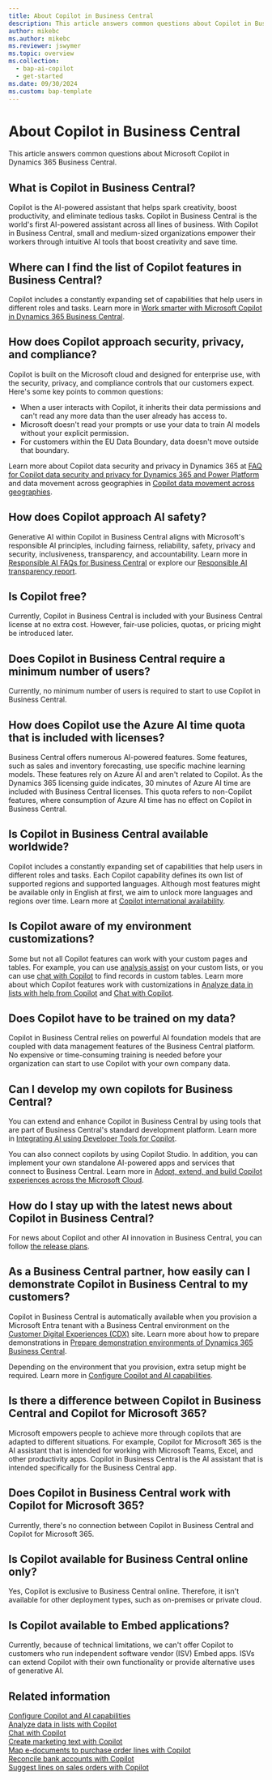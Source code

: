 ```yaml
---
title: About Copilot in Business Central
description: This article answers common questions about Copilot in Business Central.
author: mikebc
ms.author: mikebc
ms.reviewer: jswymer
ms.topic: overview 
ms.collection:
  - bap-ai-copilot
  - get-started
ms.date: 09/30/2024
ms.custom: bap-template
---
```


# About Copilot in Business Central

This article answers common questions about Microsoft Copilot in Dynamics 365 Business Central.

## What is Copilot in Business Central?

Copilot is the AI-powered assistant that helps spark creativity, boost productivity, and eliminate tedious tasks. Copilot in Business Central is the world's first AI-powered assistant across all lines of business. With Copilot in Business Central, small and medium-sized organizations empower their workers through intuitive AI tools that boost creativity and save time.

## Where can I find the list of Copilot features in Business Central?

Copilot includes a constantly expanding set of capabilities that help users in different roles and tasks. Learn more in [Work smarter with Microsoft Copilot in Dynamics 365 Business Central](https://aka.ms/BCAI).

## How does Copilot approach security, privacy, and compliance?

Copilot is built on the Microsoft cloud and designed for enterprise use, with the security, privacy, and compliance controls that our customers expect. Here's some key points to common questions:

- When a user interacts with Copilot, it inherits their data permissions and can't read any more data than the user already has access to.
- Microsoft doesn't read your prompts or use your data to train AI models without your explicit permission.
- For customers within the EU Data Boundary, data doesn't move outside that boundary. 

Learn more about Copilot data security and privacy in Dynamics 365 at [FAQ for Copilot data security and privacy for Dynamics 365 and Power Platform](/dynamics365/faqs-copilot-data-security-privacy) and data movement across geographies in [Copilot data movement across geographies](ai-copilot-data-movement.md).

## How does Copilot approach AI safety?

Generative AI within Copilot in Business Central aligns with Microsoft's responsible AI principles, including fairness, reliability, safety, privacy and security, inclusiveness, transparency, and accountability. Learn more in [Responsible AI FAQs for Business Central](responsible-ai-overview.md) or explore our [Responsible AI transparency report](https://aka.ms/RAITransparencyReport2024).

## Is Copilot free?

Currently, Copilot in Business Central is included with your Business Central license at no extra cost. However, fair-use policies, quotas, or pricing might be introduced later.

## Does Copilot in Business Central require a minimum number of users?

Currently, no minimum number of users is required to start to use Copilot in Business Central.

## How does Copilot use the Azure AI time quota that is included with licenses?

Business Central offers numerous AI-powered features. Some features, such as sales and inventory forecasting, use specific machine learning models. These features rely on Azure AI and aren't related to Copilot. As the Dynamics 365 licensing guide indicates, 30 minutes of Azure AI time are included with Business Central licenses. This quota refers to non-Copilot features, where consumption of Azure AI time has no effect on Copilot in Business Central.

## Is Copilot in Business Central available worldwide?

Copilot includes a constantly expanding set of capabilities that help users in different roles and tasks. Each Copilot capability defines its own list of supported regions and supported languages. Although most features might be available only in English at first, we aim to unlock more languages and regions over time. Learn more at [Copilot international availability](https://aka.ms/bapcopilot-intl-report-external).

## Is Copilot aware of my environment customizations?

Some but not all Copilot features can work with your custom pages and tables. For example, you can use [analysis assist](analysis-assist.md) on your custom lists, or you can use [chat with Copilot](chat-with-copilot.md) to find records in custom tables. Learn more about which Copilot features work with customizations in [Analyze data in lists with help from Copilot](analysis-assist.md) and [Chat with Copilot](chat-with-copilot.md).

## Does Copilot have to be trained on my data?

Copilot in Business Central relies on powerful AI foundation models that are coupled with data management features of the Business Central platform. No expensive or time-consuming training is needed before your organization can start to use Copilot with your own company data.

## Can I develop my own copilots for Business Central?

You can extend and enhance Copilot in Business Central by using tools that are part of Business Central's standard development platform. Learn more in [Integrating AI using Developer Tools for Copilot](/dynamics365/business-central/dev-itpro/developer/ai-integration-landing-page).

You can also connect copilots by using Copilot Studio. In addition, you can implement your own standalone AI-powered apps and services that connect to Business Central. Learn more in [Adopt, extend, and build Copilot experiences across the Microsoft Cloud](/microsoft-cloud/dev/copilot/overview).

## How do I stay up with the latest news about Copilot in Business Central?

For news about Copilot and other AI innovation in Business Central, you can follow [the release plans](https://aka.ms/BCReleasePlan).

## As a Business Central partner, how easily can I demonstrate Copilot in Business Central to my customers?

Copilot in Business Central is automatically available when you provision a Microsoft Entra tenant with a Business Central environment on the [Customer Digital Experiences (CDX)](https://aka.ms/CDX) site. Learn more about how to prepare demonstrations in [Prepare demonstration environments of Dynamics 365 Business Central](/dynamics365/business-central/dev-itpro/administration/demo-environment).

Depending on the environment that you provision, extra setup might be required. Learn more in [Configure Copilot and AI capabilities](/dynamics365/business-central/enable-ai).

## Is there a difference between Copilot in Business Central and Copilot for Microsoft 365?

Microsoft empowers people to achieve more through copilots that are adapted to different situations. For example, Copilot for Microsoft 365 is the AI assistant that is intended for working with Microsoft Teams, Excel, and other productivity apps. Copilot in Business Central is the AI assistant that is intended specifically for the Business Central app.

## Does Copilot in Business Central work with Copilot for Microsoft 365?

Currently, there's no connection between Copilot in Business Central and Copilot for Microsoft 365.

## Is Copilot available for Business Central online only?

Yes, Copilot is exclusive to Business Central online. Therefore, it isn't available for other deployment types, such as on-premises or private cloud.

## Is Copilot available to Embed applications?

Currently, because of technical limitations, we can't offer Copilot to customers who run independent software vendor (ISV) Embed apps. ISVs can extend Copilot with their own functionality or provide alternative uses of generative AI.

## Related information

[Configure Copilot and AI capabilities](enable-ai.md)  
[Analyze data in lists with Copilot](analysis-assist.md)  
[Chat with Copilot](chat-with-copilot.md)  
[Create marketing text with Copilot](item-marketing-text.md)  
[Map e-documents to purchase order lines with Copilot](map-edocuments-with-copilot.md)  
[Reconcile bank accounts with Copilot](bank-reconciliation-with-copilot.md)  
[Suggest lines on sales orders with Copilot](sales-suggest-sales-lines-with-copilot.md)
